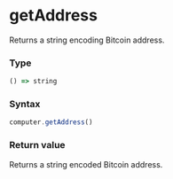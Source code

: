 # getAddress

Returns a string encoding Bitcoin address.

### Type
```ts
() => string
```

### Syntax
```js
computer.getAddress()
```

### Return value

Returns a string encoded Bitcoin address.

